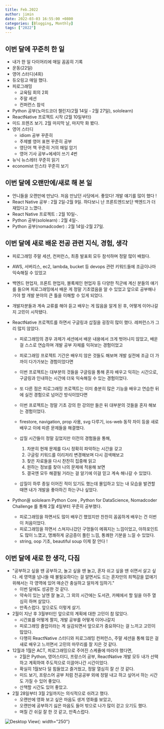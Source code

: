 ```yaml
---
title: Feb.2022
author: jimin
date: 2022-03-03 16:55:00 +0800 
categories: [Blogging, Monthly]
tags: ["2022"]
---
```



## 이번 달에 꾸준히 한 일

- 내가 한 일 다이어리에 매일 꼼꼼히 기록
- 운동(22일)
- 영어 스터디(4회)
- 듀오링고 매일 했다.
- 피로그래밍
    - 교육팀 회의 2회
    - 주말 세션
    - 컨퍼런스 참석
- Python 공부(노마드코더 챌린지(2월 14일 - 2월 27일), sololearn)
- ReactNative 프로젝트 시작 (2월 10일부터)
- 미드 프렌즈 보기. 2월 마지막 날, 마지막 화 봤다.
- 영어 스터디
    - idiom 공부 꾸준히
    - 주제별 영어 표현 꾸준히 공부
    - 영단어 책 꾸준히 거의 매일 암기
    - 영어 기사 공부+에세이 쓰기 4번
- 뉴닉 뉴스레터 꾸준히 읽기
- economist 인스타 꾸준히 보기


## 이번 달에 오랜만에/새로 해 본 일

- 언니들을 오랜만에 만났다. 처음 만났던 사당에서. 좋았다! 개발 얘기를 많이 했다 !
- React Native 공부 : 2월 2일-2월 9일. 하다보니 난 프론트엔드보단 백엔드가 더 재밌다고 느꼈다.
- React Native 프로젝트 : 2월 10일-.
- Python 공부(sololearn) : 2월 4일-.
- Python 공부(nomadcoder) : 2월 14일-2월 27일.



## 이번 달에 새로 배운 전공 관련 지식, 경험, 생각

- 피로그래밍 주말 세션, 컨퍼런스, 최종 발표회 모두 참석하며 정말 많이 배웠다.
- AWS, 서버리스, ec2, lambda, bucket 등 devops 관련 키워드들에 조금이나마 익숙해질 수 있었고
- 백엔드 현업자, 프론트 현업자, 블록체인 현업자 등 다양한 직군에 계신 분들의 얘기를 들으며 피로그래밍에서 배운 게 정말 기초였음을 알 수 있었고 앞으로 공부해나가야 할 개발 분야의 큰 틀을 이해할 수 있게 되었다. 
- 개발자분들과 계속 교류를 해야 듣고 배우는 게 많음을 알게 된 후, 어떻게 이어나갈지 고민이 시작됐다. 

- ReactNative 프로젝트를 하면서 구글링과 삽질을 굉장히 많이 했다. 레퍼런스가 그리 많지 않았다.
    - 피로그래밍의 경우 과제가 세션에서 배운 내용에서 크게 벗어나지 않았고, 배운 걸 스스로 연습하며 개발 공부 자체를 익혀보는 경험이었고
    - 피로그래밍 프로젝트 기간은 배우지 않은 것들도 해보며 개발 실전에 조금 더 가까이 다가가보는 경험이었다면
    - 이번 프로젝트는 대부분의 것들을 구글링을 통해 혼자 배우고 익히는 시간으로, 구글링과 인내하는 시간에 더욱 익숙해질 수 있는 경험이었다.

    - 또 다른 점은 피로그래밍 프로젝트는 이미 충분히 많은 기능을 배우고 연습한 뒤에 실전 경험으로 넘어간 방식이었다면 
    - 이번 프로젝트는 정말 기초 강의 한 강의만 들은 뒤 대부분의 것들을 혼자 해보는 경험이었다.
    - firestore, navigation, prop 사용, svg 다루기, ios-web 동작 차이 등을 새로 배우고 이에 따른 문제들을 해결했다. 
    - 삽질 시간들이 정말 길었지만 이전의 경험들을 통해, 
        1. 차분히 현재 문제를 다시 정확히 파악하는 시간을 갖고 
        2. 구글링 키워드를 이리저리 변경해보며 다시 검색해보고
        3. 찾은 자료들을 다시 찬찬히 집중해 읽고
        4. 원하는 정보를 찾아 나의 문제에 적용해 보면 
        5. 결국엔 모두 해결될 거라는 걸 알기에 이걸 믿고 계속 해나갈 수 있었다. 
    - 삽질이 하루 종일 이어진 적이 있기도 했는데 몰입하고 있는 내 모습을 발견할 때면 내가 개발을 좋아하긴 하는구나 싶었다.

- Python을 sololearn Python Core , Python for DataScience, Nomadcoder Challenge 를 통해 2월 4일부터 꾸준히 공부했다. 
    - 피로그래밍을 하면서도 많이 배우긴 했었지만 찬찬히 꼼꼼하게 배우는 건 이번이 처음이었다. 
    - 피로그래밍을 하면서 스쳐지나갔던 구멍들이 메꿔지는 느낌이었고, 아하포인트도 많이 느꼈고, 명쾌하게 궁금증이 풀린 느낌, 통쾌한 기분을 느낄 수 있었다. 
    - string, oop 기초, beautiful soup 이제 잘 안다 !



## 이번 달에 새로 한 생각, 다짐

- "공부하고 싶을 땐 공부하고, 놀고 싶을 땐 놀고, 혼자 쉬고 싶을 땐 쉬면서 살고 싶다. 세 영역을 넘나들 때 불필요하다는 걸 알면서도 드는 혼자만의 죄책감을 없애기 위해서는 각 영역에 있어 매순간 충실하고 알차게 임하기." 
    - 이번 달에도 성공한 것 같다. 
    - 약속이 있는 날엔 잘 놀고, 그 외의 시간에는 도서관, 카페에서 할 일을 아주 열심히 하며 살았다. 
    - 만족스럽다. 앞으로도 이렇게 살기.
- 2월이 지난 후 3월부터인 앞으로의 계획에 대한 고민이 참 많았다. 
    - 시간표를 어떻게 짤지, 개발 공부를 어떻게 이어나갈지
    -  피로그래밍 졸업이라는 게 실감되면서 앞으로가 중요하다는 걸 느끼고 고민이 많았다. 
    - 다행히 ReactNative 스터디와 피로그래밍 컨퍼런스, 주말 세션을 통해 많은 걸 새로 배우고 느끼면서 고민의 마무리를 잘 지은 것 같다.
- 12월과 1월은 ACT, 피로그래밍으로 주어진 스케쥴에 따라야 했다면, 
    - 2월은 Python, 영어스터디, 프랑스어 공부, ReactNative 개발 모두 내가 선택하고 계획하여 주도적으로 이끌어나간 시간이었다. 
    - 확실히 1월보다 덜 힘들었고 즐거웠고, 정말 열심히 잘 산 것 같다. 
    - 미드 보기, 프랑스어 공부 처럼 전공공부 외에 정말 내고 하고 싶어서 하는 시간도 가질 수 있어 좋았다. 
    - 산책할 시간도 있어 좋았고.
- 2월 28일부터 3월 2일까지는 의식적으로 쉬려고 했다.
    - 오랜만에 영화 보고 싶은 마음도 생겨 영화를 보았고, 
    - 오랜만에 공부하기 싫은 마음도 들어 밖으로 나가 많이 걷고 오기도 했다. 
    - 며칠 간 쉬길 잘 한 것 같고, 만족스럽다.


![Desktop View](https://img1.daumcdn.net/thumb/R1280x0/?scode=mtistory2&fname=https%3A%2F%2Fblog.kakaocdn.net%2Fdn%2Fbq878j%2FbtruXTx8iOD%2FxY7za2oagiEhTI6mc64mAk%2Fimg.jpg){: width="250"}
